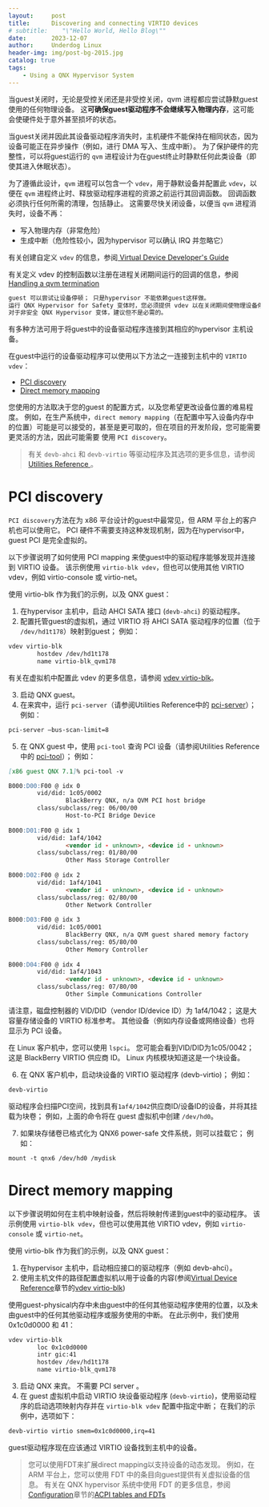 ```yaml
---
layout:     post
title:      Discovering and connecting VIRTIO devices
# subtitle:    "\"Hello World, Hello Blog\""
date:       2023-12-07
author:     Underdog Linux
header-img: img/post-bg-2015.jpg
catalog: true
tags:
    - Using a QNX Hypervisor System
---
```


当guest关闭时，无论是受控关闭还是非受控关闭，qvm 进程都应尝试静默guest使用的任何物理设备。
这**可确保guest驱动程序不会继续写入物理内存**，这可能会使硬件处于意外甚至损坏的状态。

当guest关闭并因此其设备驱动程序消失时，主机硬件不能保持在相同状态，因为设备可能正在异步操作（例如，进行 DMA 写入、生成中断）。 为了保护硬件的完整性，可以将guest运行的 `qvm` 进程设计为在guest终止时静默任何此类设备（即使其进入休眠状态）。

为了遵循此设计，`qvm` 进程可以包含一个 `vdev`，用于静默设备并配置此 `vdev`，以便在 `qvm` 进程终止时、释放驱动程序进程的资源之前运行其回调函数。 回调函数必须执行任何所需的清理，包括静止。 这需要尽快关闭设备，以便当 `qvm` 进程消失时，设备不再：
- 写入物理内存（非常危险）
- 生成中断（危险性较小，因为hypervisor 可以确认 IRQ 并忽略它）

有关创建自定义 `vdev` 的信息，参阅[ Virtual Device Developer's Guide](https://www.qnx.com/developers/docs/7.1/com.qnx.doc.hypervisor.vdev/topic/about.html)

有关定义 vdev 的控制函数以注册在进程关闭期间运行的回调的信息，参阅[Handling a qvm termination](https://www.qnx.com/developers/docs/7.1/com.qnx.doc.hypervisor.user/topic/qhs/qvm_term.html)

```markdown
guest 可以尝试让设备停顿； 只是hypervisor 不能依赖guest这样做。 
运行 QNX Hypervisor for Safety 变体时，您必须提供 vdev 以在关闭期间使物理设备停顿。 
对于非安全 QNX Hypervisor 变体，建议但不是必需的。
```

有多种方法可用于将guest中的设备驱动程序连接到其相应的hypervisor 主机设备。

在guest中运行的设备驱动程序可以使用以下方法之一连接到主机中的 `VIRTIO vdev`：
- [PCI discovery](https://www.qnx.com/developers/docs/7.1/com.qnx.doc.hypervisor.user/topic/use/virtio_guest.html#virtio_guest__pci)
- [Direct memory mapping](https://www.qnx.com/developers/docs/7.1/com.qnx.doc.hypervisor.user/topic/use/virtio_guest.html#virtio_guest__mmap)

您使用的方法取决于您的guest 的配置方式，以及您希望更改设备位置的难易程度。
例如，在生产系统中，`direct memory mapping`（在配置中写入设备内存中的位置）可能是可以接受的，甚至是更可取的，但在项目的开发阶段，您可能需要更灵活的方法，因此可能需要 使用 `PCI discovery`。

> 有关 `devb-ahci` 和 `devb-virtio` 等驱动程序及其选项的更多信息，请参阅 [Utilities Reference ](https://www.qnx.com/developers/docs/7.1/com.qnx.doc.neutrino.utilities/topic/about.html)。

# PCI discovery
`PCI discovery`方法在为 x86 平台设计的guest中最常见，但 ARM 平台上的客户机也可以使用它。 
PCI 硬件不需要支持这种发现机制，因为在hypervisor中，guest PCI 是完全虚拟的。

以下步骤说明了如何使用 PCI mapping 来使guest中的驱动程序能够发现并连接到 VIRTIO 设备。 
该示例使用 `virtio-blk vdev`，但也可以使用其他 VIRTIO vdev，例如 virtio-console 或 virtio-net。

使用 virtio-blk 作为我们的示例，以及 QNX guest：

1. 在hypervisor 主机中，启动 AHCI SATA 接口 (`devb-ahci`) 的驱动程序。
2. 配置托管guest的虚拟机，通过 VIRTIO 将 AHCI SATA 驱动程序的位置（位于 `/dev/hd1t178`）映射到guest； 例如：
```markdown
vdev virtio-blk
        hostdev /dev/hd1t178
        name virtio-blk_qvm178
```
有关在虚拟机中配置此 vdev 的更多信息，请参阅 [vdev virtio-blk](https://www.qnx.com/developers/docs/7.1/com.qnx.doc.hypervisor.user/topic/vdev_ref/vdev_virtio-blk.html)。

3. 启动 QNX guest。
4. 在来宾中，运行 `pci-server`（请参阅Utilities Reference中的 [pci-server](https://www.qnx.com/developers/docs/7.1/com.qnx.doc.neutrino.utilities/topic/p/pci-server.html)）； 例如：
```markdown
pci-server –bus-scan-limit=8
```

5. 在 QNX guest 中，使用 `pci-tool` 查询 PCI 设备（请参阅Utilities Reference中的 [pci-tool](https://www.qnx.com/developers/docs/7.1/com.qnx.doc.neutrino.utilities/topic/p/pci-tool.html)）； 例如：
```markdown
[x86 guest QNX 7.1]% pci-tool -v

B000:D00:F00 @ idx 0
        vid/did: 1c05/0002
                BlackBerry QNX, n/a QVM PCI host bridge
        class/subclass/reg: 06/00/00
                Host-to-PCI Bridge Device
 
B000:D01:F00 @ idx 1
        vid/did: 1af4/1042
                <vendor id - unknown>, <device id - unknown>
        class/subclass/reg: 01/80/00
                Other Mass Storage Controller
 
B000:D02:F00 @ idx 2
        vid/did: 1af4/1041
                <vendor id - unknown>, <device id - unknown>
        class/subclass/reg: 02/80/00
                Other Network Controller
 
B000:D03:F00 @ idx 3
        vid/did: 1c05/0001
                BlackBerry QNX, n/a QVM guest shared memory factory
        class/subclass/reg: 05/80/00
                Other Memory Controller
 
B000:D04:F00 @ idx 4
        vid/did: 1af4/1043
                <vendor id - unknown>, <device id - unknown>
        class/subclass/reg: 07/80/00
                Other Simple Communications Controller
```

请注意，磁盘控制器的 VID/DID（vendor ID/device ID）为 1af4/1042； 这是大容量存储设备的 VIRTIO 标准参考。 
其他设备（例如内存设备或网络设备）也将显示为 PCI 设备。

在 Linux 客户机中，您可以使用 `lspci`。 您可能会看到VID/DID为1c05/0042； 这是 BlackBerry VIRTIO 供应商 ID。 Linux 内核模块知道这是一个块设备。

6. 在 QNX 客户机中，启动块设备的 VIRTIO 驱动程序 (devb-virtio)； 例如：
```markdown
devb-virtio
```
驱动程序会扫描PCI空间，找到具有`1af4/1042`供应商ID/设备ID的设备，并将其挂载为块卷； 例如，上面的命令将在 guest 虚拟机中创建 `/dev/hd0`。

7. 如果块存储卷已格式化为 QNX6 power-safe 文件系统，则可以挂载它； 例如：
```markdown
mount -t qnx6 /dev/hd0 /mydisk
```

# Direct memory mapping
以下步骤说明如何在主机中映射设备，然后将映射传递到guest中的驱动程序。 
该示例使用 `virtio-blk vdev`，但也可以使用其他 VIRTIO vdev，例如 `virtio-console` 或 `virtio-net`。

使用 virtio-blk 作为我们的示例，以及 QNX guest：

1. 在hypervisor 主机中，启动相应接口的驱动程序（例如 devb-ahci）。
2. 使用主机文件的路径配置虚拟机以用于设备的内容(参阅[Virtual Device Reference](https://www.qnx.com/developers/docs/7.1/com.qnx.doc.hypervisor.user/topic/vdev_ref/vdev_ref.html)章节的[vdev virtio-blk](https://www.qnx.com/developers/docs/7.1/com.qnx.doc.hypervisor.user/topic/vdev_ref/vdev_virtio-blk.html))

使用guest-physical内存中未由guest中的任何其他驱动程序使用的位置，以及未由guest中的任何其他驱动程序或服务使用的中断。 在此示例中，我们使用 0x1c0d0000 和 41：
```markdown
vdev virtio-blk
        loc 0x1c0d0000
        intr gic:41
        hostdev /dev/hd1t178
        name virtio-blk_qvm178
```

3. 启动 QNX 来宾。 不需要 PCI server 。
4. 在 guest 虚拟机中启动 VIRTIO 块设备驱动程序 (`devb-virtio`)，使用驱动程序的启动选项映射内存并在 `virtio-blk vdev` 配置中指定中断； 在我们的示例中，选项如下：
```markdown
devb-virtio virtio smem=0x1c0d0000,irq=41
```

guest驱动程序现在应该通过 VIRTIO 设备找到主机中的设备。

> 您可以使用FDT来扩展direct mapping以支持设备的动态发现。 例如，在 ARM 平台上，您可以使用 FDT 中的条目向guest提供有关虚拟设备的信息。
有关在 QNX hypervisor 系统中使用 FDT 的更多信息，参阅[Configuration](https://www.qnx.com/developers/docs/7.1/com.qnx.doc.hypervisor.user/topic/config/config.html)章节的[ACPI tables and FDTs](https://www.qnx.com/developers/docs/7.1/com.qnx.doc.hypervisor.user/topic/config/acpi_fdt.html)
